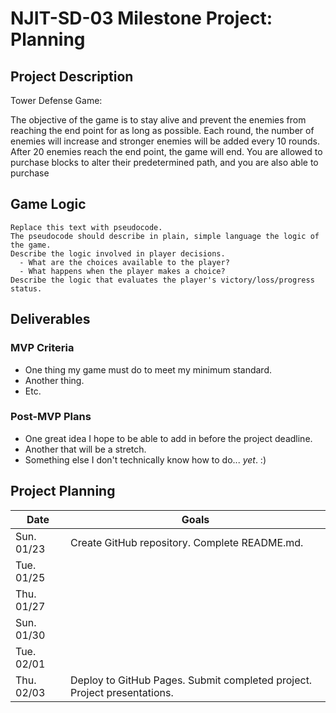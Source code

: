 # NJIT-SD-03 Milestone Project: Planning

## Project Description

Tower Defense Game:

The objective of the game is to stay alive and prevent the enemies from reaching the end point for as long as possible. Each round, the number of enemies will increase and stronger enemies will be added every 10 rounds. After 20 enemies reach the end point, the game will end. You are allowed to purchase blocks to alter their predetermined path, and you are also able to purchase 
## Game Logic

```
Replace this text with pseudocode.
The pseudocode should describe in plain, simple language the logic of the game.
Describe the logic involved in player decisions. 
  - What are the choices available to the player? 
  - What happens when the player makes a choice?
Describe the logic that evaluates the player's victory/loss/progress status.
```

## Deliverables

### MVP Criteria

- One thing my game must do to meet my minimum standard.
- Another thing.
- Etc.

### Post-MVP Plans

- One great idea I hope to be able to add in before the project deadline.
- Another that will be a stretch.
- Something else I don't technically know how to do... *yet*. :)

## Project Planning

| Date | Goals |
| ---- | ----- |
| Sun. 01/23 | Create GitHub repository. Complete README.md. |
| Tue. 01/25 |      |
| Thu. 01/27 |      |
| Sun. 01/30 |      |
| Tue. 02/01 |      |
| Thu. 02/03 | Deploy to GitHub Pages. Submit completed project. Project presentations. |

